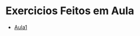 <h1>Exercicios Feitos em Aula</h1>

<ul>
 <a href="https://github.com/miguelhp373/ProgramacaoWeb/tree/master/Aula1"><li>Aula1</li></a>
</ul>
